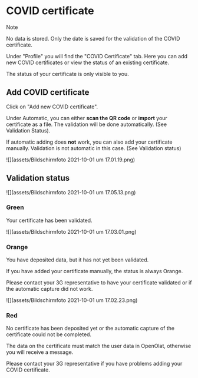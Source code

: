 # COVID certificate

Note

No data is stored. Only the date is saved for the validation of the COVID
certificate.

Under "Profile" you will find the "COVID Certificate" tab. Here you can add
new COVID certificates or view the status of an existing certificate.

The status of your certificate is only visible to you.

  

## Add COVID certificate

Click on "Add new COVID certificate".

Under Automatic, you can either **scan the QR code** or **import** your
certificate as a file. The validation will be done automatically. (See
Validation Status).

If automatic adding does **not** work, you can also add your certificate
manually. Validation is not automatic in this case. (See Validation status)

  

![](assets/Bildschirmfoto 2021-10-01 um 17.01.19.png)

## Validation status

![](assets/Bildschirmfoto 2021-10-01 um 17.05.13.png)

  

### Green

Your certificate has been validated.

![](assets/Bildschirmfoto 2021-10-01 um 17.03.01.png)

### Orange

You have deposited data, but it has not yet been validated.

If you have added your certificate manually, the status is always Orange.

Please contact your 3G representative to have your certificate validated or if
the automatic capture did not work.

![](assets/Bildschirmfoto 2021-10-01 um 17.02.23.png)

### Red

No certificate has been deposited yet or the automatic capture of the
certificate could not be completed.

The data on the certificate must match the user data in OpenOlat, otherwise
you will receive a message.

Please contact your 3G representative if you have problems adding your COVID
certificate.

